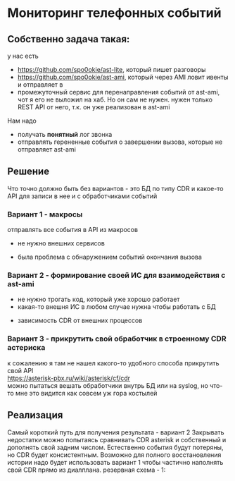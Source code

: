 # Мониторинг телефонных событий
## Собственно задача такая: 
у нас есть
 * https://github.com/spo0okie/ast-lite, который пишет разговоры
 * https://github.com/spo0okie/ast-ami, который через AMI ловит ивенты и отправляет в
 * промежуточный сервис для перенаправления событий от ast-ami, чот я его не выложил на хаб. Но он сам не нужен. нужен только REST API от него, т.к. он уже реализован в ast-ami
 
Нам надо 
 * получать **понятный** лог звонка
 * отправлять герененные события о завершении вызова, которые не отправляет ast-ami
## Решение
Что точно должно быть без вариантов - это БД по типу CDR и какое-то API для записи в нее и с обработчиками событий

### Вариант 1 - макросы
отправлять все события в API из макросов
+ не нужно внешних сервисов
- была проблема с обнаружением событий окончания вызова

### Вариант 2 - формирование своей ИС для взаимодействия с ast-ami
+ не нужно трогать код, который уже хорошо работает
+ какая-то внешня ИС в любом случае нужна чтобы работать с БД
- зависимость CDR от внешних процессов

### Вариант 3 - прикрутить свой обработчик в строенному CDR астериска
к сожалению я там не нашел какого-то удобного способа прикрутить свой API  
https://asterisk-pbx.ru/wiki/asterisk/cf/cdr  
можно пытаться вешать обработчики внутрь БД или на syslog, но что-то мне это видится как совсем уж гора костылей

## Реализация
Самый короткий путь для получения результата - вариант 2
Закрывать недостатки можно попытаясь сравнивать CDR asterisk и собственный и дополнять свой задним числом. Естественно события будут потеряны, но CDR будет консистентным. Возможно для полного восстановления истории надо будет использовать вариант 1 чтобы частично наполнять свой CDR прямо из диалплана.
резервная схема - 1:
